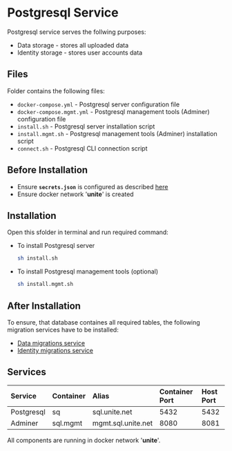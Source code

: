 # Postgresql Service

Postgresql service serves the follwing purposes:
- Data storage - stores all uploaded data
- Identity storage - stores user accounts data

## Files

Folder contains the following files:
- `docker-compose.yml` - Postgresql server configuration file
- `docker-compose.mgmt.yml` - Postgresql management tools (Adminer) configuration file
- `install.sh` - Postgresql server installation script
- `install.mgmt.sh` - Postgresql management tools (Adminer) installation script
- `connect.sh` - Postgresql CLI connection script

## Before Installation

- Ensure **`secrets.json`** is configured as described [here](https://github.com/dkfz-unite/unite-environment#secrets)
- Ensure docker network '**unite**' is created

## Installation

Open this sfolder in terminal and run required command:
- To install Postgresql server
  ```bash
  sh install.sh
  ```
- To install Postgresql management tools (optional)
  ```bash
  sh install.mgmt.sh
  ```
## After Installation

To ensure, that database containes all required tables, the following migration services have to be installed:
- [Data migrations service](https://github.com/dkfz-unite/unite-environment/tree/main/applications/unite-data-migrations)
- [Identity migrations service](https://github.com/dkfz-unite/unite-environment/tree/main/applications/unite-identity-data-migrations)

## Services

|Service|Container|Alias|Container Port|Host Port|
|:------|:--------|:----|:---|:---------|
|Postgresql|sq|sql.unite.net|5432|5432|
|Adminer|sql.mgmt|mgmt.sql.unite.net|8080|8081|

All components are running in docker network '**unite**'.
